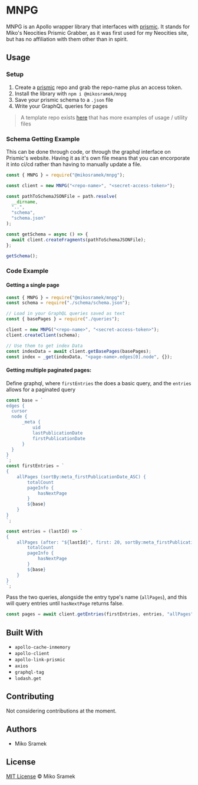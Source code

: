 # MNPG

MNPG is an Apollo wrapper library that interfaces with [prismic](prismic.io/). It stands for Miko's Neocities Prismic Grabber, as it was first used for my Neocities site, but has no affiliation with them other than in spirit.

## Usage

### Setup

1. Create a [prismic](prismic.io/) repo and grab the repo-name plus an access token.
2. Install the library with `npm i @mikosramek/mnpg`
3. Save your prismic schema to a `.json` file
4. Write your GraphQL queries for pages

> A template repo exists [here](https://github.com/mikosramek/mnpg-template) that has more examples of usage / utility files

### Schema Getting Example

This can be done through code, or through the graphql interface on Prismic's website. Having it as it's own file means that you can encorporate it into ci/cd rather than having to manually update a file.

```js
const { MNPG } = require("@mikosramek/mnpg");

const client = new MNPG("<repo-name>", "<secret-access-token>");

const pathToSchemaJSONFile = path.resolve(
  __dirname,
  "..",
  "schema",
  "schema.json"
);

const getSchema = async () => {
  await client.createFragments(pathToSchemaJSONFile);
};

getSchema();
```

### Code Example

#### Getting a single page

```js
const { MNPG } = require("@mikosramek/mnpg");
const schema = require("./schema/schema.json");

// Load in your GraphQL queries saved as text
const { basePages } = require("./queries");

client = new MNPG("<repo-name>", "<secret-access-token>");
client.createClient(schema);

// Use them to get index Data
const indexData = await client.getBasePages(basePages);
const index = _get(indexData, "<page-name>.edges[0].node", {});
```

#### Getting multiple paginated pages:

Define graphql, where `firstEntries` the does a basic query, and the `entries` allows for a paginated query

```js
const base = `
edges {
  cursor
  node {
      _meta {
          uid
          lastPublicationDate
          firstPublicationDate
      }
  }
}
`;
const firstEntries = `
{
    allPages (sortBy:meta_firstPublicationDate_ASC) {
        totalCount
        pageInfo {
            hasNextPage
        }
        ${base}
    }
}
`;

const entries = (lastId) => `
{
    allPages (after: "${lastId}", first: 20, sortBy:meta_firstPublicationDate_ASC) {
        totalCount
        pageInfo {
            hasNextPage
        }
        ${base}
    }
}
`;
```

Pass the two queries, alongside the entry type's name (`allPages`), and this will query entries until `hasNextPage` returns false.

```js
const pages = await client.getEntries(firstEntries, entries, "allPages");
```

## Built With

- `apollo-cache-inmemory`
- `apollo-client`
- `apollo-link-prismic`
- `axios`
- `graphql-tag`
- `lodash.get`

## Contributing

Not considering contributions at the moment.

## Authors

- Miko Sramek

## License

[MIT License](./LICENSE.md) © Miko Sramek
